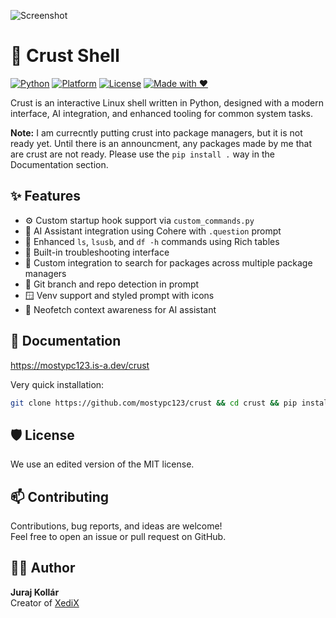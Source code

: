 ![Screenshot](screenshot.png)
# 🐚 Crust Shell
[![Python](https://img.shields.io/badge/python-3.8+-blue.svg)](https://www.python.org/downloads/)
[![Platform](https://img.shields.io/badge/platform-linux-lightblue.svg)](https://kernel.org)
[![License](https://img.shields.io/badge/license-edited%20MIT-yellow.svg)]()
[![Made with ❤️](https://img.shields.io/badge/made%20with-%E2%9D%A4-red.svg)](https://github.com/mostypc123)

Crust is an interactive Linux shell written in Python, designed with a modern interface, AI integration, and enhanced tooling for common system tasks.

**Note:** I am currecntly putting crust into package managers, but it is not ready yet. Until there is an announcment, any packages made by me that are crust are not ready. Please use the `pip install .` way in the Documentation section.

## ✨ Features

- ⚙️ Custom startup hook support via `custom_commands.py`
- 🧠 AI Assistant integration using Cohere with `.question` prompt
- 🧾 Enhanced `ls`, `lsusb`, and `df -h` commands using Rich tables
- 🔧 Built-in troubleshooting interface
- 💾 Custom integration to search for packages across multiple package managers
- 📁 Git branch and repo detection in prompt
- 🪟 Venv support and styled prompt with icons
- 🧠 Neofetch context awareness for AI assistant

## 📖 Documentation
https://mostypc123.is-a.dev/crust

Very quick installation:
```bash
git clone https://github.com/mostypc123/crust && cd crust && pip install . && cd .. && rm -rf crust
```

## 🛡️ License

We use an edited version of the MIT license.

## 📫 Contributing

Contributions, bug reports, and ideas are welcome!  
Feel free to open an issue or pull request on GitHub.

## 🧑‍💻 Author

**Juraj Kollár**  
Creator of [XediX](https://github.com/mostypc123/XediX)
